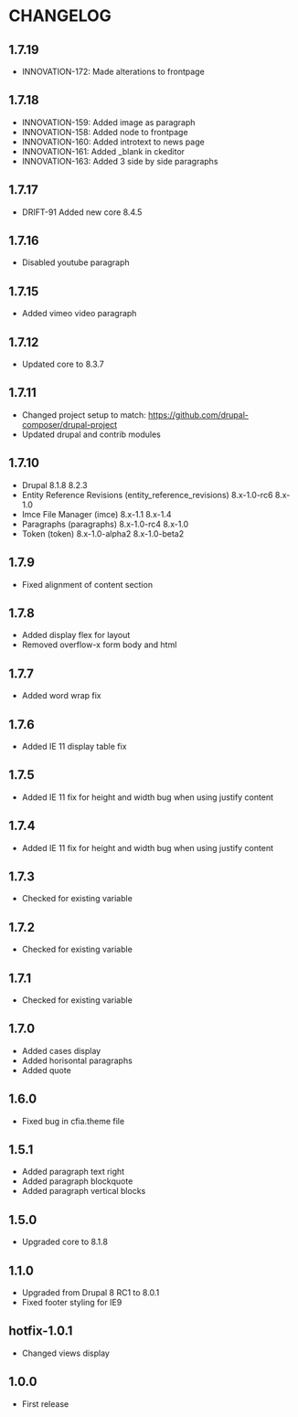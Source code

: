 # CHANGELOG

## 1.7.19
- INNOVATION-172: Made alterations to frontpage

## 1.7.18
- INNOVATION-159: Added image as paragraph
- INNOVATION-158: Added node to frontpage
- INNOVATION-160: Added introtext to news page
- INNOVATION-161: Added _blank in ckeditor
- INNOVATION-163: Added 3 side by side paragraphs

## 1.7.17
- DRIFT-91 Added new core 8.4.5

## 1.7.16
- Disabled youtube paragraph

## 1.7.15
- Added vimeo video paragraph

## 1.7.12

- Updated core to 8.3.7

## 1.7.11

- Changed project setup to match: https://github.com/drupal-composer/drupal-project
- Updated drupal and contrib modules

## 1.7.10

- Drupal                                                   8.1.8              8.2.3              
- Entity Reference Revisions (entity_reference_revisions)  8.x-1.0-rc6        8.x-1.0               
- Imce File Manager (imce)                                 8.x-1.1            8.x-1.4               
- Paragraphs (paragraphs)                                  8.x-1.0-rc4        8.x-1.0               
- Token (token)                                            8.x-1.0-alpha2     8.x-1.0-beta2       

## 1.7.9

- Fixed alignment of content section
  
## 1.7.8

- Added display flex for layout
- Removed overflow-x form body and html

## 1.7.7

- Added word wrap fix

## 1.7.6

- Added IE 11 display table fix

## 1.7.5

- Added IE 11 fix for height and width bug when using justify content

## 1.7.4

- Added IE 11 fix for height and width bug when using justify content

## 1.7.3

- Checked for existing variable

## 1.7.2

- Checked for existing variable

## 1.7.1

- Checked for existing variable

## 1.7.0

- Added cases display
- Added horisontal paragraphs
- Added quote

## 1.6.0

- Fixed bug in cfia.theme file

## 1.5.1

- Added paragraph text right
- Added paragraph blockquote
- Added paragraph vertical blocks

## 1.5.0

- Upgraded core to 8.1.8

## 1.1.0

- Upgraded from Drupal 8 RC1 to 8.0.1
- Fixed footer styling for IE9

## hotfix-1.0.1

- Changed views display

## 1.0.0

- First release
